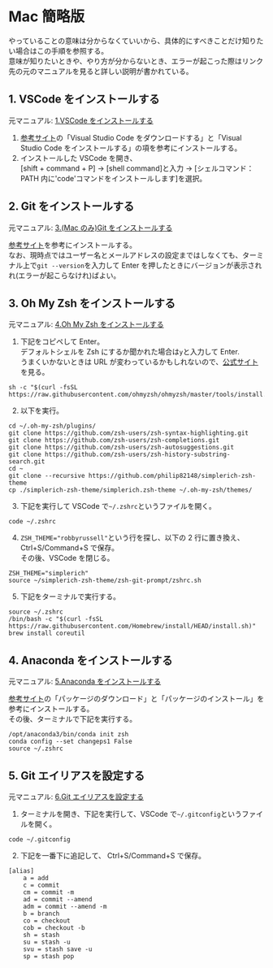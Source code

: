 # Mac 簡略版

やっていることの意味は分からなくていいから、具体的にすべきことだけ知りたい場合はこの手順を参照する。  
意味が知りたいときや、やり方が分からないとき、エラーが起こった際はリンク先の元のマニュアルを見ると詳しい説明が書かれている。

## 1. VSCode をインストールする

元マニュアル: [1.VSCode をインストールする](./1.VSCodeをインストールする.md)

1. [参考サイト](https://www.javadrive.jp/vscode/install/index1.html)の「Visual Studio Code をダウンロードする」と「Visual Studio Code をインストールする」の項を参考にインストールする。
2. インストールした VSCode を開き、  
   [shift + command + P] -> [shell command]と入力 -> [シェルコマンド：PATH 内に'code'コマンドをインストールします]を選択。

## 2. Git をインストールする

元マニュアル: [3.(Mac のみ)Git をインストールする](<./3.(Macのみ)Gitをインストールする.md>)

[参考サイト](https://prog-8.com/docs/git-env)を参考にインストールする。  
なお、現時点ではユーザー名とメールアドレスの設定まではしなくても、ターミナル上で`git --version`を入力して Enter を押したときにバージョンが表示されれ(エラーが起こらなけれ)ばよい。

## 3. Oh My Zsh をインストールする

元マニュアル: [4.Oh My Zsh をインストールする](<./4.Oh My Zshをインストールする.md>)

1. 下記をコピペして Enter。  
   デフォルトシェルを Zsh にするか聞かれた場合は`y`と入力して Enter.  
   うまくいかないときは URL が変わっているかもしれないので、[公式サイト](https://ohmyz.sh/#install)を見る。

```shell
sh -c "$(curl -fsSL https://raw.githubusercontent.com/ohmyzsh/ohmyzsh/master/tools/install.sh)"
```

2. 以下を実行。

```shell
cd ~/.oh-my-zsh/plugins/
git clone https://github.com/zsh-users/zsh-syntax-highlighting.git
git clone https://github.com/zsh-users/zsh-completions.git
git clone https://github.com/zsh-users/zsh-autosuggestions.git
git clone https://github.com/zsh-users/zsh-history-substring-search.git
cd ~
git clone --recursive https://github.com/philip82148/simplerich-zsh-theme
cp ./simplerich-zsh-theme/simplerich.zsh-theme ~/.oh-my-zsh/themes/
```

3. 下記を実行して VSCode で`~/.zshrc`というファイルを開く。

```shell
code ~/.zshrc
```

4. `ZSH_THEME="robbyrussell"`という行を探し、以下の 2 行に置き換え、Ctrl+S/Command+S で保存。  
   その後、VSCode を閉じる。

```shell
ZSH_THEME="simplerich"
source ~/simplerich-zsh-theme/zsh-git-prompt/zshrc.sh
```

5. 下記をターミナルで実行する。

```shell
source ~/.zshrc
/bin/bash -c "$(curl -fsSL https://raw.githubusercontent.com/Homebrew/install/HEAD/install.sh)"
brew install coreutil
```

## 4. Anaconda をインストールする

元マニュアル: [5.Anaconda をインストールする](./5.Anacondaをインストールする.md)

[参考サイト](https://www.python.jp/install/anaconda/macos/install.html)の「パッケージのダウンロード」と「パッケージのインストール」を参考にインストールする。  
その後、ターミナルで下記を実行する。

```shell
/opt/anaconda3/bin/conda init zsh
conda config --set changeps1 False
source ~/.zshrc
```

## 5. Git エイリアスを設定する

元マニュアル: [6.Git エイリアスを設定する](./6.Gitエイリアスを設定する.md)

1. ターミナルを開き、下記を実行して、VSCode で`~/.gitconfig`というファイルを開く。

```shell
code ~/.gitconfig
```

2. 下記を一番下に追記して、 Ctrl+S/Command+S で保存。

```shell
[alias]
    a = add
    c = commit
    cm = commit -m
    ad = commit --amend
    adm = commit --amend -m
    b = branch
    co = checkout
    cob = checkout -b
    sh = stash
    su = stash -u
    svu = stash save -u
    sp = stash pop
```

